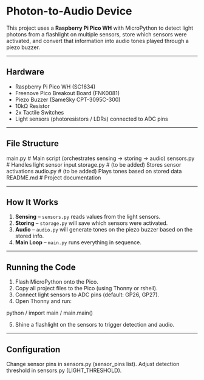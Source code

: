 # Photon-to-Audio Device

This project uses a **Raspberry Pi Pico WH** with MicroPython to detect light photons from a flashlight on multiple sensors, store which sensors were activated, and convert that information into audio tones played through a piezo buzzer.

---

## Hardware

- Raspberry Pi Pico WH (SC1634)
- Freenove Pico Breakout Board (FNK0081)
- Piezo Buzzer (SameSky CPT-3095C-300)
- 10kΩ Resistor
- 2x Tactile Switches
- Light sensors (photoresistors / LDRs) connected to ADC pins

---

## File Structure

main.py # Main script (orchestrates sensing → storing → audio)
sensors.py # Handles light sensor input
storage.py # (to be added) Stores sensor activations
audio.py # (to be added) Plays tones based on stored data
README.md # Project documentation


---

## How It Works

1. **Sensing** – `sensors.py` reads values from the light sensors.
2. **Storing** – `storage.py` will save which sensors were activated.
3. **Audio** – `audio.py` will generate tones on the piezo buzzer based on the stored info.
4. **Main Loop** – `main.py` runs everything in sequence.

---

## Running the Code

1. Flash MicroPython onto the Pico.
2. Copy all project files to the Pico (using Thonny or rshell).
3. Connect light sensors to ADC pins (default: GP26, GP27).
4. Open Thonny and run:

python
/ import main
/ main.main()

5. Shine a flashlight on the sensors to trigger detection and audio.

---

## Configuration
Change sensor pins in sensors.py (sensor_pins list).
Adjust detection threshold in sensors.py (LIGHT_THRESHOLD).
